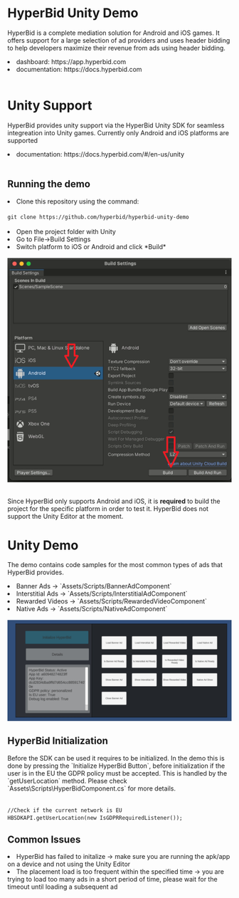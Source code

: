 <h1>HyperBid Unity Demo</h1>
<p>HyperBid is a complete mediation solution for Android and iOS games. It offers support for a large selection of ad providers and uses header bidding to help developers maximize their revenue from ads using header bidding.</p>
<li>dashboard: <a>https://app.hyperbid.com</a></li>
<li>documentation: <a>https://docs.hyperbid.com</a></li>
<br/>
<h1>Unity Support</h1>
<p>HyperBid provides unity support via the HyperBid Unity SDK for seamless integreation into Unity games. Currently only Android and iOS platforms are supported</p>
<li>documentation: <a>https://docs.hyperbid.com/#/en-us/unity</a></li>
<br/>
<h2>Running the demo</h2>
<li>Clone this repository using the command:</li>
<code>
git clone https://github.com/hyperbid/hyperbid-unity-demo
</code>
<br/>
<li>Open the project folder with Unity</li>
<li>Go to File->Build Settings</li>
<li>Switch platform to iOS or Android and click *Build*</li>
</br>
<img src="./images/build.png"/></img>
<br/>
<br/>
<p>Since HyperBid only supports Android and iOS, it is <b>required</b> to build the project for the specific platform in order to test it. HyperBid does not support the Unity Editor at the moment.</p>

<h1>Unity Demo</h1>
<p>The demo contains code samples for the most common types of ads that HyperBid provides.</p>
<li>Banner Ads       -> `Assets/Scripts/BannerAdComponent`</li>
<li>Interstitial Ads -> `Assets/Scripts/InterstitialAdComponent`</li>
<li>Rewarded Videos  -> `Assets/Scripts/RewardedVideoComponent`</li>
<li>Native Ads       -> `Assets/Scripts/NativeAdComponent`</li>
<br/>
<img src="./images/demo.jpg">

<h2>HyperBid Initialization</h2>
<p>Before the SDK can be used it requires to be initialized. In the demo this is done by pressing the `Initialize HyperBid Button`, before initialization if the user is in the EU the GDPR policy must be accepted. This is handled by the `getUserLocation` method. Please check `Assets\Scripts\HyperBidComponent.cs` for more details.</p>
<code>
//Check if the current network is EU
HBSDKAPI.getUserLocation(new IsGDPRRequiredListener());
</code>

<h2>Common Issues</h2>
<li>HyperBid has failed to initalize -> make sure you are running the apk/app on a device and not using the Unity Editor</li>
<li>The placement load is too frequent within the specified time -> you are trying to load too many ads in a short period of time, please wait for the timeout until loading a subsequent ad</li>